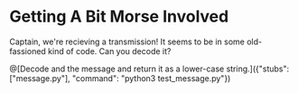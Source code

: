 # Getting A Bit Morse Involved

Captain, we're recieving a transmission! It seems to be in some old-fassioned kind of code. Can you decode it?

@[Decode and the message and return it as a lower-case string.]({"stubs": ["message.py"], "command": "python3 test_message.py"})
